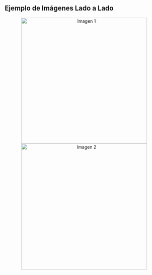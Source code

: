 ## Ejemplo de Imágenes Lado a Lado

<div align="center">
  <img src="https://github.com/JDiegx/MenuAntuan/assets/147659518/ad7728d7-a2d4-44cc-ae5f-67bbe00b03ec" width="400" alt="Imagen 1">
  <img src="https://github.com/JDiegx/MenuAntuan/assets/147659518/d41efa13-d24b-4712-ba6d-ec81f31b7f55" width="400" alt="Imagen 2">
</div>

